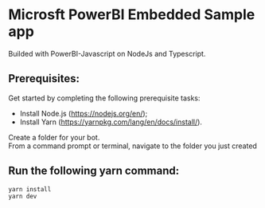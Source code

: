 # Microsft PowerBI Embedded Sample app
Builded with PowerBI-Javascript on NodeJs and Typescript.

## Prerequisites:
Get started by completing the following prerequisite tasks:
  * Install Node.js (https://nodejs.org/en/);
  * Install Yarn (https://yarnpkg.com/lang/en/docs/install/).

Create a folder for your bot.<br />
From a command prompt or terminal, navigate to the folder you just created

## Run the following yarn command:
```
yarn install
yarn dev
```
